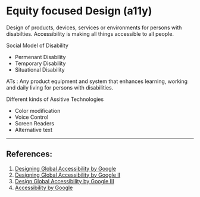 # Equity focused Design (a11y)

Design of products, devices, services or environments for persons with disabilties. 
Accessibility is making all things accessible to all people. 

Social Model of Disability

- Permenant Disability 
- Temporary Disability 
- Situational Disability 

ATs : Any product equipment and system that enhances learning, working and daily living for persons with disabilities. 

Different kinds of Assitive Technologies
- Color modification
- Voice Control 
- Screen Readers
- Alternative text


---
## References:
1. [Designing Global Accessibility by Google](https://design.google/library/designing-global-accessibility-part-1/)
2. [Designing Global Accessibility by Google II](https://design.google/library/designing-global-accessibility-part-2/)
3. [Design Global Accessibility by Google III](https://design.google/library/designing-global-accessibility-part-iii/)
4. [Accessibility by Google](https://material.io/design/usability/accessibility.html#hierarchy)
